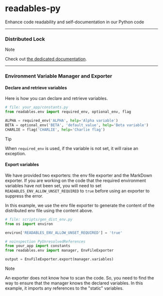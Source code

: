 # readables-py

Enhance code readability and self-documentation in our Python code

---

### Distributed Lock

> [!NOTE]
> Check out [the dedicated documentation](readables/dlock/README.md).

---

### Environment Variable Manager and Exporter

#### Declare and retrieve variables

Here is how you can declare and retrieve variables.

```python
# file: your_app/constants.py
from readables.env import required_env, optional_env, flag

ALPHA = required_env('ALPHA', help='Alpha variable')
BETA = optional_env('BETA', 'default_value', help='Beta variable')
CHARLIE = flag('CHARLIE', help='Charlie flag')
```

> [!TIP]
> When `required_env` is used, if the variable is not set, it will raise an exception.

#### Export variables

We have provided two exporters: the env file exporter and the MarkDown exporter. If you are working on the code that
the required environment variables have not been set, you will need to set `READABLES_ENV_ALLOW_UNSET_REQUIRED` to `true`
before using an exporter to suppress the error.

In this example, we use the env file exporter to generate the content of the distributed env file using the content above.

```python
# file: scripts/gen_dist_env.py
from os import environ

environ['READABLES_ENV_ALLOW_UNSET_REQUIRED'] = 'true'

# noinspection PyUnresolvedReferences
from your_app import constants
from readables.env import manager, EnvFileExporter

output = EnvFileExporter.export(manager.variables)
```

> [!NOTE]
> An exporter does not know how to scan the code. So, you need to find the way to ensure that the manager knows the
> declared variables. In this example, it imports any references to the "static" variables.
